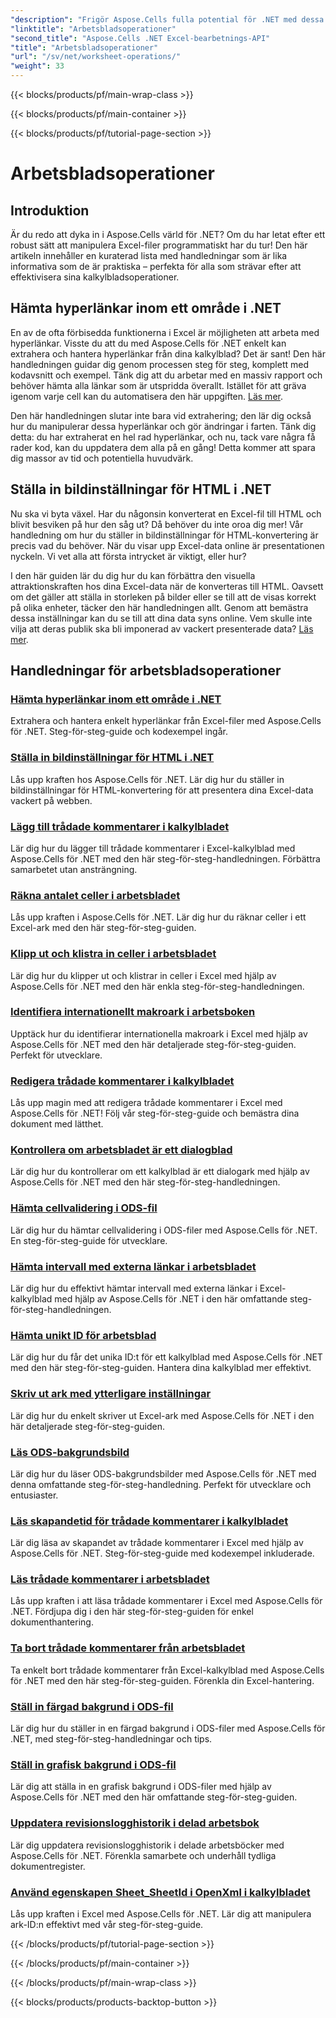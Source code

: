 ```yaml
---
"description": "Frigör Aspose.Cells fulla potential för .NET med dessa praktiska handledningar som täcker kalkylbladsoperationer och förbättring av dina Excel-filer."
"linktitle": "Arbetsbladsoperationer"
"second_title": "Aspose.Cells .NET Excel-bearbetnings-API"
"title": "Arbetsbladsoperationer"
"url": "/sv/net/worksheet-operations/"
"weight": 33
---
```


{{< blocks/products/pf/main-wrap-class >}}

{{< blocks/products/pf/main-container >}}

{{< blocks/products/pf/tutorial-page-section >}}

# Arbetsbladsoperationer

## Introduktion

Är du redo att dyka in i Aspose.Cells värld för .NET? Om du har letat efter ett robust sätt att manipulera Excel-filer programmatiskt har du tur! Den här artikeln innehåller en kuraterad lista med handledningar som är lika informativa som de är praktiska – perfekta för alla som strävar efter att effektivisera sina kalkylbladsoperationer.

## Hämta hyperlänkar inom ett område i .NET

En av de ofta förbisedda funktionerna i Excel är möjligheten att arbeta med hyperlänkar. Visste du att du med Aspose.Cells för .NET enkelt kan extrahera och hantera hyperlänkar från dina kalkylblad? Det är sant! Den här handledningen guidar dig genom processen steg för steg, komplett med kodavsnitt och exempel. Tänk dig att du arbetar med en massiv rapport och behöver hämta alla länkar som är utspridda överallt. Istället för att gräva igenom varje cell kan du automatisera den här uppgiften. [Läs mer](./get-hyperlinks-in-a-range/).

Den här handledningen slutar inte bara vid extrahering; den lär dig också hur du manipulerar dessa hyperlänkar och gör ändringar i farten. Tänk dig detta: du har extraherat en hel rad hyperlänkar, och nu, tack vare några få rader kod, kan du uppdatera dem alla på en gång! Detta kommer att spara dig massor av tid och potentiella huvudvärk.

## Ställa in bildinställningar för HTML i .NET

Nu ska vi byta växel. Har du någonsin konverterat en Excel-fil till HTML och blivit besviken på hur den såg ut? Då behöver du inte oroa dig mer! Vår handledning om hur du ställer in bildinställningar för HTML-konvertering är precis vad du behöver. När du visar upp Excel-data online är presentationen nyckeln. Vi vet alla att första intrycket är viktigt, eller hur?

I den här guiden lär du dig hur du kan förbättra den visuella attraktionskraften hos dina Excel-data när de konverteras till HTML. Oavsett om det gäller att ställa in storleken på bilder eller se till att de visas korrekt på olika enheter, täcker den här handledningen allt. Genom att bemästra dessa inställningar kan du se till att dina data syns online. Vem skulle inte vilja att deras publik ska bli imponerad av vackert presenterade data? [Läs mer](./setting-image-preferences-for-html/).

## Handledningar för arbetsbladsoperationer
### [Hämta hyperlänkar inom ett område i .NET](./get-hyperlinks-in-a-range/)
Extrahera och hantera enkelt hyperlänkar från Excel-filer med Aspose.Cells för .NET. Steg-för-steg-guide och kodexempel ingår.
### [Ställa in bildinställningar för HTML i .NET](./setting-image-preferences-for-html/)
Lås upp kraften hos Aspose.Cells för .NET. Lär dig hur du ställer in bildinställningar för HTML-konvertering för att presentera dina Excel-data vackert på webben.
### [Lägg till trådade kommentarer i kalkylbladet](./add-threaded-comments/)
Lär dig hur du lägger till trådade kommentarer i Excel-kalkylblad med Aspose.Cells för .NET med den här steg-för-steg-handledningen. Förbättra samarbetet utan ansträngning.
### [Räkna antalet celler i arbetsbladet](./count-cells/)
Lås upp kraften i Aspose.Cells för .NET. Lär dig hur du räknar celler i ett Excel-ark med den här steg-för-steg-guiden.
### [Klipp ut och klistra in celler i arbetsbladet](./cut-and-paste-cells/)
Lär dig hur du klipper ut och klistrar in celler i Excel med hjälp av Aspose.Cells för .NET med den här enkla steg-för-steg-handledningen.
### [Identifiera internationellt makroark i arbetsboken](./detect-international-macro-sheet/)
Upptäck hur du identifierar internationella makroark i Excel med hjälp av Aspose.Cells för .NET med den här detaljerade steg-för-steg-guiden. Perfekt för utvecklare.
### [Redigera trådade kommentarer i kalkylbladet](./edit-threaded-comments/)
Lås upp magin med att redigera trådade kommentarer i Excel med Aspose.Cells för .NET! Följ vår steg-för-steg-guide och bemästra dina dokument med lätthet.
### [Kontrollera om arbetsbladet är ett dialogblad](./check-dialog-sheet/)
Lär dig hur du kontrollerar om ett kalkylblad är ett dialogark med hjälp av Aspose.Cells för .NET med den här steg-för-steg-handledningen.
### [Hämta cellvalidering i ODS-fil](./get-cell-validation-ods/)
Lär dig hur du hämtar cellvalidering i ODS-filer med Aspose.Cells för .NET. En steg-för-steg-guide för utvecklare.
### [Hämta intervall med externa länkar i arbetsbladet](./get-range-with-external-links/)
Lär dig hur du effektivt hämtar intervall med externa länkar i Excel-kalkylblad med hjälp av Aspose.Cells för .NET i den här omfattande steg-för-steg-handledningen.
### [Hämta unikt ID för arbetsblad](./get-worksheet-id/)
Lär dig hur du får det unika ID:t för ett kalkylblad med Aspose.Cells för .NET med den här steg-för-steg-guiden. Hantera dina kalkylblad mer effektivt.
### [Skriv ut ark med ytterligare inställningar](./print-sheet-with-settings/)
Lär dig hur du enkelt skriver ut Excel-ark med Aspose.Cells för .NET i den här detaljerade steg-för-steg-guiden.
### [Läs ODS-bakgrundsbild](./read-ods-background/)
Lär dig hur du läser ODS-bakgrundsbilder med Aspose.Cells för .NET med denna omfattande steg-för-steg-handledning. Perfekt för utvecklare och entusiaster.
### [Läs skapandetid för trådade kommentarer i kalkylbladet](./read-threaded-comment-created-time/)
Lär dig läsa av skapandet av trådade kommentarer i Excel med hjälp av Aspose.Cells för .NET. Steg-för-steg-guide med kodexempel inkluderade.
### [Läs trådade kommentarer i arbetsbladet](./read-threaded-comments/)
Lås upp kraften i att läsa trådade kommentarer i Excel med Aspose.Cells för .NET. Fördjupa dig i den här steg-för-steg-guiden för enkel dokumenthantering.
### [Ta bort trådade kommentarer från arbetsbladet](./remove-threaded-comments/)
Ta enkelt bort trådade kommentarer från Excel-kalkylblad med Aspose.Cells för .NET med den här steg-för-steg-guiden. Förenkla din Excel-hantering.
### [Ställ in färgad bakgrund i ODS-fil](./set-ods-colored-background/)
Lär dig hur du ställer in en färgad bakgrund i ODS-filer med Aspose.Cells för .NET, med steg-för-steg-handledningar och tips.
### [Ställ in grafisk bakgrund i ODS-fil](./set-ods-graphic-background/)
Lär dig att ställa in en grafisk bakgrund i ODS-filer med hjälp av Aspose.Cells för .NET med den här omfattande steg-för-steg-guiden.
### [Uppdatera revisionslogghistorik i delad arbetsbok](./update-revision-log-history/)
Lär dig uppdatera revisionslogghistorik i delade arbetsböcker med Aspose.Cells för .NET. Förenkla samarbete och underhåll tydliga dokumentregister.
### [Använd egenskapen Sheet_SheetId i OpenXml i kalkylbladet](./utilize-sheet-sheetid-property/)
Lås upp kraften i Excel med Aspose.Cells för .NET. Lär dig att manipulera ark-ID:n effektivt med vår steg-för-steg-guide.

{{< /blocks/products/pf/tutorial-page-section >}}

{{< /blocks/products/pf/main-container >}}

{{< /blocks/products/pf/main-wrap-class >}}

{{< blocks/products/products-backtop-button >}}